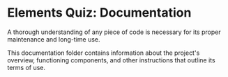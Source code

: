 # Elements Quiz: Documentation

A thorough understanding of any piece of code is necessary for its proper maintenance and long-time use. 

This documentation folder contains information about the project's overview, functioning components, and other instructions that
outline its terms of use. 
